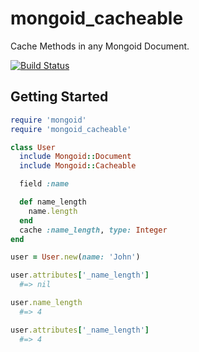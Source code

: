 mongoid_cacheable
=================

Cache Methods in any Mongoid Document.

[![Build Status](https://secure.travis-ci.org/noazark/mongoid_cacheable.png?branch=master)](http://travis-ci.org/noazark/mongoid_cacheable)

## Getting Started

```ruby
require 'mongoid'
require 'mongoid_cacheable'

class User
  include Mongoid::Document
  include Mongoid::Cacheable

  field :name

  def name_length
    name.length
  end
  cache :name_length, type: Integer
end

user = User.new(name: 'John')

user.attributes['_name_length']
  #=> nil

user.name_length
  #=> 4

user.attributes['_name_length']
  #=> 4
```
